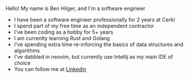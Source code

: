 Hello! My name is Ben Hilger, and I'm a software engineer

* I have been a software engineer professionally for 2 years at Cerkl
* I spend part of my free time as an independent contractor
* I've been coding as a hobby for 5+ years
* I am currently learning Rust and Golang
* I've spending extra time re-inforcing the basics of data structures and algorithms
* I've dabbled in neovim, but currently use Intellij as my main IDE of choice
* You can follow me at [Linkedin](https://www.linkedin.com/in/benjaminhilger/)
